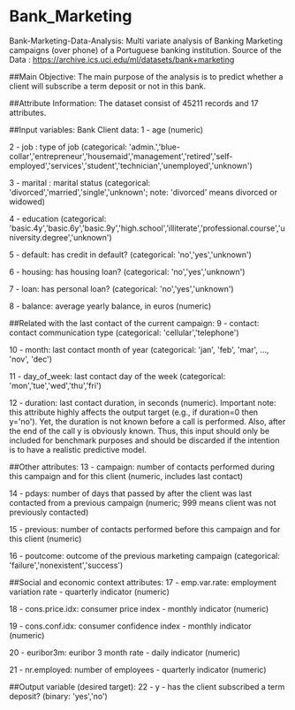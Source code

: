# Bank_Marketing
Bank-Marketing-Data-Analysis:
Multi variate analysis of Banking Marketing campaigns (over phone) of a Portuguese banking institution. Source of the Data : https://archive.ics.uci.edu/ml/datasets/bank+marketing

##Main Objective:
The main purpose of the analysis is to predict whether a client will subscribe a term deposit or not in this bank.

##Attribute Information:
The dataset consist of 45211 records and 17 attributes.

##Input variables:
Bank Client data:
1 - age (numeric)

2 - job : type of job (categorical: 'admin.','blue-collar','entrepreneur','housemaid','management','retired','self-employed','services','student','technician','unemployed','unknown')

3 - marital : marital status (categorical: 'divorced','married','single','unknown'; note: 'divorced' means divorced or widowed)

4 - education (categorical: 'basic.4y','basic.6y','basic.9y','high.school','illiterate','professional.course','university.degree','unknown')

5 - default: has credit in default? (categorical: 'no','yes','unknown')

6 - housing: has housing loan? (categorical: 'no','yes','unknown')

7 - loan: has personal loan? (categorical: 'no','yes','unknown')

8 - balance: average yearly balance, in euros (numeric)

##Related with the last contact of the current campaign:
9 - contact: contact communication type (categorical: 'cellular','telephone')

10 - month: last contact month of year (categorical: 'jan', 'feb', 'mar', ..., 'nov', 'dec')

11 - day_of_week: last contact day of the week (categorical: 'mon','tue','wed','thu','fri')

12 - duration: last contact duration, in seconds (numeric). Important note: this attribute highly affects the output target (e.g., if duration=0 then y='no'). Yet, the duration is not known before a call is performed. Also, after the end of the call y is obviously known. Thus, this input should only be included for benchmark purposes and should be discarded if the intention is to have a realistic predictive model.

##Other attributes:
13 - campaign: number of contacts performed during this campaign and for this client (numeric, includes last contact)

14 - pdays: number of days that passed by after the client was last contacted from a previous campaign (numeric; 999 means client was not previously contacted)

15 - previous: number of contacts performed before this campaign and for this client (numeric)

16 - poutcome: outcome of the previous marketing campaign (categorical: 'failure','nonexistent','success')

##Social and economic context attributes:
17 - emp.var.rate: employment variation rate - quarterly indicator (numeric)

18 - cons.price.idx: consumer price index - monthly indicator (numeric)

19 - cons.conf.idx: consumer confidence index - monthly indicator (numeric)

20 - euribor3m: euribor 3 month rate - daily indicator (numeric)

21 - nr.employed: number of employees - quarterly indicator (numeric)

##Output variable (desired target):
22 - y - has the client subscribed a term deposit? (binary: 'yes','no')
